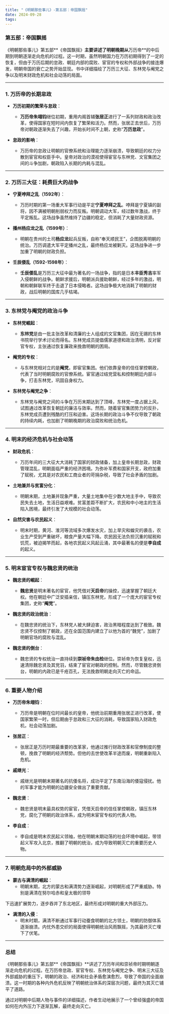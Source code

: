 ```yaml
---
title: "《明朝那些事儿》-第五部：帝国飘摇"
date: 2024-09-28
tags:
---
```


### **第五部：帝国飘摇**

《明朝那些事儿》第五部**《帝国飘摇》**主要讲述了明朝晚期从**万历帝**的中后期到明朝逐渐走向危机的过程。这一时期，虽然明朝国力在万历初期得到了一定的恢复，但由于万历后期的怠政、朝廷内部的腐败、宦官的专权和外部战争的接连爆发，明朝帝国的衰亡之势开始显现。书中详细描绘了万历三大征、东林党与阉党之争以及明末财政危机和社会动荡的局面。

---

### 1. **万历帝的长期怠政**

- **万历初期的繁荣与怠政**：
  - **万历帝朱翊钧**继位初期，重用内阁首辅**张居正**进行了一系列财政和政治改革，使得国家在短时间内恢复了繁荣和活力。然而，张居正去世后，万历帝对朝政逐渐失去了兴趣，开始长时间不上朝，史称“**万历怠政**”。
  
- **怠政的影响**：
  - 万历帝的怠政让明朝的官僚系统和治理能力逐渐崩溃，导致朝廷的权力分散到宦官和权臣手中。皇帝对政治的漠视使得宦官与东林党、文官集团之间的斗争加剧，朝政陷入长期的内耗与混乱。

---

### 2. **万历三大征：耗费巨大的战争**

- **宁夏哱拜之乱（1592年）**：
  - 万历时期的第一场重大军事行动是平定**宁夏哱拜之乱**。哱拜是宁夏镇的副将，因不满被明朝削弱权力而反叛。明朝调动大军，经过数年激战，终于平定叛乱。这场战争虽然维持了边疆的稳定，但消耗了大量财政资源。

- **播州杨应龙之乱（1599年）**：
  - 明朝在贵州的土司**杨应龙**起兵反叛，自称“奉天顺民王”，企图脱离明朝的统治。万历调遣大军平定播州之乱，最终杨应龙被剿灭。这场战争进一步加重了明朝的财政负担。

- **壬辰倭乱（1592-1598年）**：
  - **壬辰倭乱**是万历三大征中最为著名的一场战争，指的是日本**丰臣秀吉**率军入侵朝鲜的战争。朝鲜求援后，明朝派兵援助朝鲜，经过多年的激战，明朝和朝鲜联军终于击退了日本侵略者。这场战争极大地消耗了明朝的财政，战后明朝的国库几乎枯竭。

---

### 3. **东林党与阉党的政治斗争**

- **东林党崛起**：
  - **东林党**是由一批主张改革和清廉的士人组成的文官集团，因在无锡的东林书院举行学术讨论而得名。东林党成员提倡儒家道德和政治清明，反对宦官专权，主张通过恢复廉政来挽救明朝的困局。
  
- **阉党的专权**：
  - 与东林党相对立的是**阉党**，即宦官集团。他们依靠皇帝的信任掌控朝政，代表了当时明朝腐败的官僚系统。宦官通过结党营私和控制朝廷内部斗争，打击东林党，巩固自身权力。

- **东林党与阉党之争**：
  - 东林党与阉党之间的斗争在万历末期达到了顶峰，东林党一度占据上风，试图通过改革恢复朝廷的廉洁与效率。然而，随着宦官集团势力的反扑，东林党成员遭到残酷的打压和迫害。这场长期的政治斗争不仅导致了朝政的持续内耗，也加剧了明朝晚期的政治腐败和统治危机。

---

### 4. **明末的经济危机与社会动荡**

- **财政危机**：
  - 万历年间的三大征大大消耗了国家的财政储备，加上皇帝长期怠政，财政管理混乱，明朝面临严重的经济困境。为弥补军费和国家开支，政府加重了赋税，尤其是对农民和工商业者的苛捐杂税，导致了社会矛盾的加剧。
  
- **土地兼并与贫富分化**：
  - 明朝末期，土地兼并现象严重，大量土地集中在少数大地主手中，导致农民失去土地，生活日益艰难。贫富差距不断扩大，农民和中小地主的生活陷入困境，最终引发了大规模的社会动荡。

- **自然灾害与农民起义**：
  - 明末时期，黄河、淮河等流域多次爆发水灾，加上旱灾和蝗灾的袭击，农业生产受到严重破坏，粮食产量大幅下降。农民因无法负担沉重的赋税和饥荒，被迫揭竿而起，各地农民起义风起云涌，其中最著名的便是**李自成**的起义。

---

### 5. **明末宦官专权与魏忠贤的统治**

- **魏忠贤的崛起**：
  - **魏忠贤**是明末著名的宦官，他凭借对**天启帝**的操控，迅速掌握了朝廷大权。他在朝廷中广泛安插亲信，镇压东林党，形成了一个庞大的宦官专权集团，史称“**阉党**”。
  
- **魏忠贤的政治统治**：
  - 在魏忠贤的统治下，东林党人被大肆迫害，政治黑暗程度达到了极致。魏忠贤不仅控制了朝政，还在全国范围内建立了以他为首的“魏党”，加剧了明朝官场的腐败与混乱。
  
- **魏忠贤的倒台**：
  - 魏忠贤的专权统治一直持续到**崇祯帝朱由检**继位。崇祯帝为恢复皇权，迅速清除魏忠贤及其党羽，结束了宦官对朝政的控制。然而，尽管魏忠贤倒台，明朝的内政已是千疮百孔，无法挽救明朝走向灭亡的命运。

---

### 6. **重要人物介绍**

- **万历帝朱翊钧**：
  - 万历帝是明朝在位时间最长的皇帝，他统治前期重用张居正进行改革，使国家繁荣一时，但后期由于怠政和三大征的消耗，导致国家陷入财政危机，社会动荡加剧。

- **张居正**：
  - 张居正是万历时期最重要的改革家，他通过推行财政改革和官僚制度的整顿，挽救了明朝的经济颓势。但他的去世使改革半途而废，明朝重新陷入危机。

- **戚继光**：
  - 戚继光是明朝末期著名的抗倭名将，成功平定了东南沿海的倭寇侵扰。他的军事才能为明朝的边疆安全做出了重要贡献。

- **魏忠贤**：
  - 魏忠贤是明末最具权势的宦官，凭借天启帝的信任掌控朝政，镇压东林党，腐化了明朝的政治体系，成为明末宦官专权的代表人物。

- **李自成**：
  - 李自成是明末农民起义领袖，他在明朝末期动荡的社会环境中崛起，带领起义军攻入北京，推翻了明朝的统治，成为导致明朝灭亡的重要历史人物。

---

### 7. **明朝危局中的外部威胁**

- **蒙古与满清的崛起**：
  - 明朝末期，北方的蒙古和满清势力逐渐崛起，对明朝形成了严重威胁。特别是满清在努尔哈赤和皇太极的领导

下迅速扩展势力，逐步吞并了东北地区，最终形成对明朝的重大外部压力。

- **满清的入侵**：
  - 明末时期，满清不断通过军事行动蚕食明朝的北方领土，明朝的防御体系逐渐崩溃。内忧外患交织的局面使得明朝统治风雨飘摇，为其最终灭亡埋下了伏笔。

---

### 总结

《明朝那些事儿》第五部**《帝国飘摇》**讲述了万历年间和崇祯帝时期明朝逐渐走向危机的过程。在万历帝怠政、宦官专权、东林党与阉党之争、明末三大征及外部威胁的重压下，明朝的政治、经济和社会矛盾愈演愈烈，导致了帝国的全面崩溃。这一时期的各种内外危机反映了明朝统治体系的深层次问题，最终为其灭亡铺平了道路。

通过对明朝中后期人物与事件的详细描述，作者生动地展示了一个曾经强盛的帝国如何在内外压力下逐渐瓦解，最终走向灭亡。